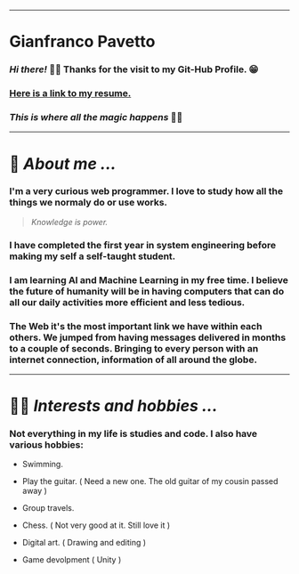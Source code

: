 ***
# **Gianfranco Pavetto**


### ***Hi there!*** 👋🏻 Thanks for the visit to my **Git-Hub** Profile. 😁
### [Here is a link to my resume.](https://drive.google.com/file/d/1gBj1bHZ-4RfPhUv8ATaD4lsS48yYdhnw/view?usp=sharing)
### *This is where all the magic happens* 🙌🏻


***
# 💬 *About me ...*


### I'm a very curious web programmer. I love to study how all the things we normaly do or use works.


> *Knowledge is power.*


### I have completed the first year in system engineering before making my self a self-taught student.


### I am learning AI and Machine Learning in my free time. I believe the future of humanity will be in having computers that can do all our daily activities more efficient and less tedious.

### The Web it's the most important link we have within each others. We jumped from having messages delivered in months to a couple of seconds. Bringing to every person with an internet connection, information of all around the globe.


***
# 👦🏻 *Interests and hobbies ...*


### Not everything in my life is studies and code. I also have various hobbies:

- Swimming.

- Play the guitar. ( Need a new one. The old guitar of my cousin passed away )

- Group travels.

- Chess. ( Not very good at it. Still love it )

- Digital art. ( Drawing and editing )

- Game devolpment ( Unity )
<!--
**Yiftleh/Yiftleh** is a ✨ _special_ ✨ repository because its `README.md` (this file) appears on your GitHub profile.

Here are some ideas to get you started:

- 🔭 I’m currently working on ...
- 🌱 I’m currently learning ...
- 👯 I’m looking to collaborate on ...
- 🤔 I’m looking for help with ...
- 💬 Ask me about ...
- 📫 How to reach me: ...
- 😄 Pronouns: ...
- ⚡ Fun fact: ...
-->
